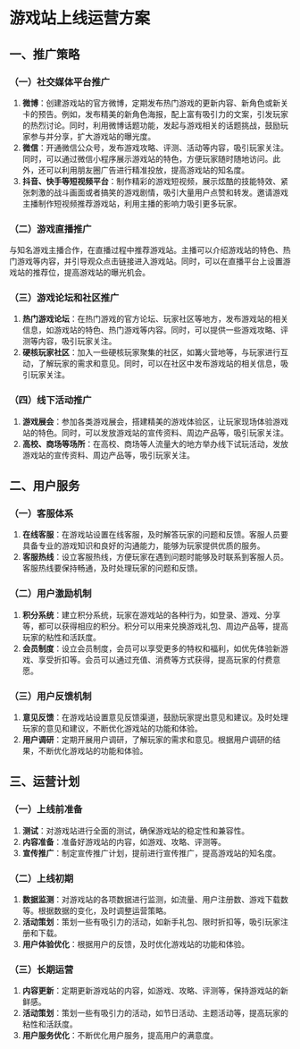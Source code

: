# 游戏站上线运营方案
## 一、推广策略
### （一）社交媒体平台推广
1. **微博**：创建游戏站的官方微博，定期发布热门游戏的更新内容、新角色或新关卡的预告。例如，发布精美的新角色海报，配上富有吸引力的文案，引发玩家的热烈讨论。同时，利用微博话题功能，发起与游戏相关的话题挑战，鼓励玩家参与并分享，扩大游戏站的曝光度。
2. **微信**：开通微信公众号，发布游戏攻略、评测、活动等内容，吸引玩家关注。同时，可以通过微信小程序展示游戏站的特色，方便玩家随时随地访问。此外，还可以利用朋友圈广告进行精准投放，提高游戏站的知名度。
3. **抖音、快手等短视频平台**：制作精彩的游戏短视频，展示炫酷的技能特效、紧张刺激的战斗画面或者搞笑的游戏剧情，吸引大量用户点赞和转发。邀请游戏主播制作短视频推荐游戏站，利用主播的影响力吸引更多玩家。
### （二）游戏直播推广
与知名游戏主播合作，在直播过程中推荐游戏站。主播可以介绍游戏站的特色、热门游戏等内容，并引导观众点击链接进入游戏站。同时，可以在直播平台上设置游戏站的推荐位，提高游戏站的曝光机会。
### （三）游戏论坛和社区推广
1. **热门游戏论坛**：在热门游戏的官方论坛、玩家社区等地方，发布游戏站的相关信息，如游戏站的特色、热门游戏等内容。同时，可以提供一些游戏攻略、评测等内容，吸引玩家关注。
2. **硬核玩家社区**：加入一些硬核玩家聚集的社区，如篝火营地等，与玩家进行互动，了解玩家的需求和意见。同时，可以在社区中发布游戏站的相关信息，吸引玩家关注。
### （四）线下活动推广
1. **游戏展会**：参加各类游戏展会，搭建精美的游戏体验区，让玩家现场体验游戏站的特色。同时，可以发放游戏站的宣传资料、周边产品等，吸引玩家关注。
2. **高校、商场等场所**：在高校、商场等人流量大的地方举办线下试玩活动，发放游戏站的宣传资料、周边产品等，吸引玩家关注。
## 二、用户服务
### （一）客服体系
1. **在线客服**：在游戏站设置在线客服，及时解答玩家的问题和反馈。客服人员要具备专业的游戏知识和良好的沟通能力，能够为玩家提供优质的服务。
2. **客服热线**：设立客服热线，方便玩家在遇到问题时能够及时联系到客服人员。客服热线要保持畅通，及时处理玩家的问题和反馈。
### （二）用户激励机制
1. **积分系统**：建立积分系统，玩家在游戏站的各种行为，如登录、游戏、分享等，都可以获得相应的积分。积分可以用来兑换游戏礼包、周边产品等，提高玩家的粘性和活跃度。
2. **会员制度**：设立会员制度，会员可以享受更多的特权和福利，如优先体验新游戏、享受折扣等。会员可以通过充值、消费等方式获得，提高玩家的付费意愿。
### （三）用户反馈机制
1. **意见反馈**：在游戏站设置意见反馈渠道，鼓励玩家提出意见和建议。及时处理玩家的意见和建议，不断优化游戏站的功能和体验。
2. **用户调研**：定期开展用户调研，了解玩家的需求和意见。根据用户调研的结果，不断优化游戏站的功能和体验。
## 三、运营计划
### （一）上线前准备
1. **测试**：对游戏站进行全面的测试，确保游戏站的稳定性和兼容性。
2. **内容准备**：准备好游戏站的内容，如游戏、攻略、评测等。
3. **宣传推广**：制定宣传推广计划，提前进行宣传推广，提高游戏站的知名度。
### （二）上线初期
1. **数据监测**：对游戏站的各项数据进行监测，如流量、用户注册数、游戏下载数等。根据数据的变化，及时调整运营策略。
2. **活动策划**：策划一些有吸引力的活动，如新手礼包、限时折扣等，吸引玩家注册和下载。
3. **用户体验优化**：根据用户的反馈，及时优化游戏站的功能和体验。
### （三）长期运营
1. **内容更新**：定期更新游戏站的内容，如游戏、攻略、评测等，保持游戏站的新鲜感。
2. **活动策划**：策划一些有吸引力的活动，如节日活动、主题活动等，提高玩家的粘性和活跃度。
3. **用户服务优化**：不断优化用户服务，提高用户的满意度。